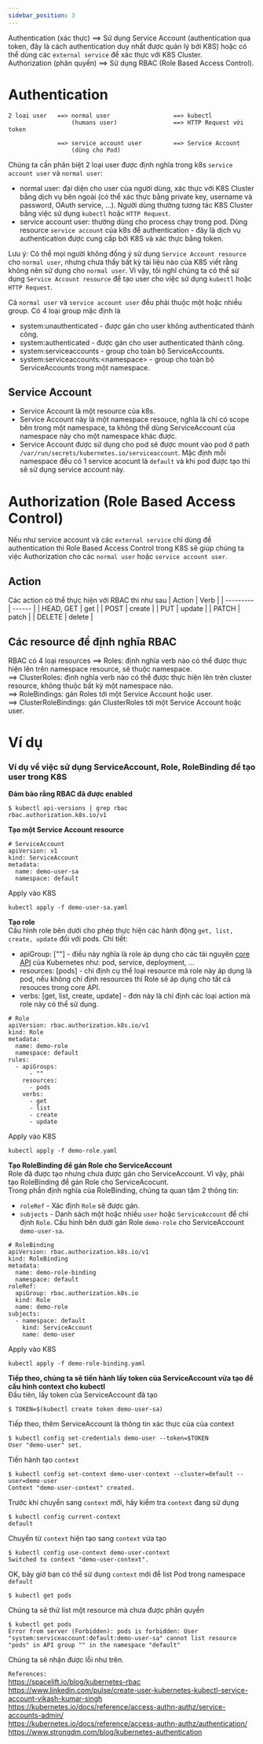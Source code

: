 ```yaml
---
sidebar_position: 3
---
```


Authentication (xác thực) ==> Sử dụng Service Account (authentication qua token, đây là cách authentication duy nhất được quản lý bởi K8S) hoặc có thể dùng các `external service` để xác thực với K8S Cluster.      
Authorization (phân quyền)  ==> Sử dụng RBAC (Role Based Access Control).        


# Authentication
```
2 loại user   ==> normal user                  ==> kubectl      
                  (humans user)                ==> HTTP Request với token    

              ==> service account user         ==> Service Account
                  (dùng cho Pod)      
```                          

Chúng ta cần phân biệt 2 loại user được định nghĩa trong k8s `service account user` và `normal user`:
- normal user: đại diện cho user của người dùng, xác thực với K8S Cluster bằng dịch vụ bên ngoài (có thể xác thực bằng private key, username và password, OAuth service, ...). Người dùng thường tương tác K8S Cluster bằng việc sử dụng `kubectl` hoặc `HTTP Request`.      
- service account user: thường dùng cho process chạy trong pod. Dùng resource `service account` của k8s để authentication - đây là dịch vụ authentication được cung cấp bởi K8S và xác thực bằng token.

Lưu ý: Có thể mọi người không đồng ý sử dụng `Service Account resource` cho `normal user`, nhưng chưa thấy bất kỳ tài liệu nào của K8S viết rằng không nên sử dụng cho `normal user`. Vì vậy, tôi nghĩ chúng ta có thể sử dụng `Service Account resource` để tạo user cho việc sử dụng `kubectl` hoặc `HTTP Request`.

Cả `normal user` và `service account user` đều phải thuộc một hoặc nhiều group. Có 4 loại group mặc định là 
- system:unauthenticated - được gán cho user không authenticated thành công.
- system:authenticated - được gán cho user authenticated thành công.
- system:serviceaccounts - group cho toàn bộ ServiceAccounts.   
- system:serviceaccounts:\<namespace\>  - group cho toàn bộ ServiceAccounts trong một namespace.   


## Service Account
- Service Account là một resource của k8s.
- Service Account này là một namespace resouce, nghĩa là chỉ có scope bên trong một namespace, ta không thể dùng ServiceAccount của namespace này cho một namespace khác được.   
- Service Account được sử dụng cho pod sẽ được mount vào pod ở path `/var/run/secrets/kubernetes.io/serviceaccount`. Mặc định mỗi namespace đều có 1 service acocunt là `default` và khi pod được tạo thì sẽ sử dụng service account này.


# Authorization (Role Based Access Control)
Nếu như service account và các `external service` chỉ dùng để authentication thì Role Based Access Control trong K8S sẽ giúp chúng ta việc Authorization cho các `normal user` hoặc `service account user`.

## Action
Các action có thể thực hiện với RBAC thì như sau
| Action    | Verb   |
| --------- | ------ |
| HEAD, GET | get    |
| POST      | create |
| PUT       | update |
| PATCH     | patch  |
| DELETE    | delete |  

## Các resource để định nghĩa RBAC

RBAC có 4 loại resources ==> Roles: định nghĩa verb nào có thể được thực hiện lên trên namespace resource, sẽ thuộc namespace.     
                         ==> ClusterRoles: định nghĩa verb nào có thể được thực hiện lên trên cluster resource, không thuộc bất kỳ một namespace nào.    
                         ==> RoleBindings: gán Roles tới một Service Account hoặc user.   
                         ==> ClusterRoleBindings: gán ClusterRoles tới một Service Account hoặc user.     

# Ví dụ
### Ví dụ về việc sử dụng ServiceAccount, Role, RoleBinding để tạo user trong K8S    
**Đảm bảo rằng RBAC đã được enabled**    
```
$ kubectl api-versions | grep rbac
rbac.authorization.k8s.io/v1
```

**Tạo một Service Account resource**    
```
# ServiceAccount
apiVersion: v1
kind: ServiceAccount
metadata:
  name: demo-user-sa
  namespace: default
```

Apply vào K8S
```
kubectl apply -f demo-user-sa.yaml
```


**Tạo role**     
Cấu hình role bên dưới cho phép thực hiện các hành động `get, list, create, update` đối với pods.
Chi tiết:
- apiGroup: [""] - điều này nghĩa là role áp dụng cho các tài nguyên [core API](https://miro.medium.com/v2/resize:fit:1400/1*IqxBLalz8WP4ZJBM8uyx9g.png) của Kubernetes như: pod, service, deployment, ...
- resources: [pods] - chỉ định cụ thể loại resource mà role này áp dụng là pod, nếu không chỉ định resources thì Role sẽ áp dụng cho tất cả resouces trong core API.
- verbs: [get, list, create, update] - đơn này là chỉ định các loại action mà role này có thể sử dụng.
```
# Role
apiVersion: rbac.authorization.k8s.io/v1
kind: Role
metadata:
  name: demo-role
  namespace: default
rules:
  - apiGroups:
      - ""
    resources:
      - pods
    verbs:
      - get
      - list
      - create
      - update
```
Apply vào K8S
```
kubectl apply -f demo-role.yaml
```


**Tạo RoleBinding để gán Role cho ServiceAccount**     
Role đã được tạo nhưng chưa được gán cho ServiceAccount. Vì vậy, phải tạo RoleBinding để gán Role cho ServiceAcocunt.   
Trong phần định nghĩa của RoleBinding, chúng ta quan tâm 2 thông tin:
- `roleRef` - Xác định `Role` sẽ được gán.
- `subjects` - Danh sách một hoặc nhiều `user` hoặc `ServiceAccount` để chỉ định `Role`.
Cấu hình bên dưới gán Role `demo-role` cho ServiceAccount `demo-user-sa`.
```
# RoleBinding
apiVersion: rbac.authorization.k8s.io/v1
kind: RoleBinding
metadata:
  name: demo-role-binding
  namespace: default
roleRef:
  apiGroup: rbac.authorization.k8s.io
  kind: Role
  name: demo-role
subjects:
  - namespace: default
    kind: ServiceAccount
    name: demo-user

```
Apply vào K8S
```
kubectl apply -f demo-role-binding.yaml
```

**Tiếp theo, chúng ta sẽ tiến hành lấy token của ServiceAccount vừa tạo để cấu hình context cho kubectl**      
Đầu tiên, lấy token của ServiceAccount đã tạo
```
$ TOKEN=$(kubectl create token demo-user-sa)
```

Tiếp theo, thêm ServiceAccount là thông tin xác thực của của context
```
$ kubectl config set-credentials demo-user --token=$TOKEN
User "demo-user" set.
```

Tiến hành tạo `context`
```
$ kubectl config set-context demo-user-context --cluster=default --user=demo-user
Context "demo-user-context" created.
```

Trước khi chuyển sang `context` mới, hãy kiểm tra `context` đang sử dụng
```
$ kubectl config current-context
default
```

Chuyển từ `context` hiện tạo sang `context` vừa tạo
```
$ kubectl config use-context demo-user-context
Switched to context "demo-user-context".
```

OK, bây giờ bạn có thể sử dụng `context` mới để list Pod trong namespace `default`
```
$ kubectl get pods
```

Chúng ta sẽ thử list một resource mà chưa được phân quyền    
```
$ kubectl get pods
Error from server (Forbidden): pods is forbidden: User "system:serviceaccount:default:demo-user-sa" cannot list resource "pods" in API group "" in the namespace "default"
```
Chúng ta sẽ nhận được lỗi như trên.

`References:`    
https://spacelift.io/blog/kubernetes-rbac       
https://www.linkedin.com/pulse/create-user-kubernetes-kubectl-service-account-vikash-kumar-singh       
https://kubernetes.io/docs/reference/access-authn-authz/service-accounts-admin/      
https://kubernetes.io/docs/reference/access-authn-authz/authentication/      
https://www.strongdm.com/blog/kubernetes-authentication    




























